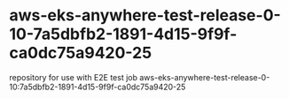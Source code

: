 # aws-eks-anywhere-test-release-0-10-7a5dbfb2-1891-4d15-9f9f-ca0dc75a9420-25
repository for use with E2E test job aws-eks-anywhere-test-release-0-10:7a5dbfb2-1891-4d15-9f9f-ca0dc75a9420-25
